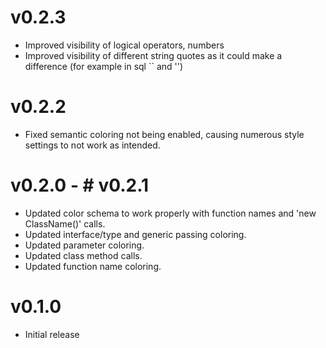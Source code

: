 # v0.2.3

-   Improved visibility of logical operators, numbers
-   Improved visibility of different string quotes as it could make a difference (for example in sql `` and '')

# v0.2.2

-   Fixed semantic coloring not being enabled, causing numerous style settings to not work as intended.

# v0.2.0 - # v0.2.1

-   Updated color schema to work properly with function names and 'new ClassName()' calls.
-   Updated interface/type and generic passing coloring.
-   Updated parameter coloring.
-   Updated class method calls.
-   Updated function name coloring.

# v0.1.0

-   Initial release
